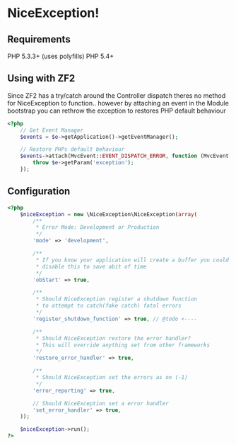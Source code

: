 NiceException!
=============

Requirements
---------------------
PHP 5.3.3+ (uses polyfills)
PHP 5.4+

Using with ZF2
---------------------
Since ZF2 has a try/catch around the Controller dispatch theres no method for NiceException
to function.. however by attaching an event in the Module bootstrap you can rethrow the
exception to restores PHP default behaviour

```php
<?php
	// Get Event Manager
	$events = $e->getApplication()->getEventManager();

	// Restore PHPs default behaviour
	$events->attach(MvcEvent::EVENT_DISPATCH_ERROR, function (MvcEvent $e) {
		throw $e->getParam('exception');
	});
```

Configuration
---------------------
```php
<?php
	$niceException = new \NiceException\NiceException(array(
		/**
		 * Error Mode: Development or Production
		 */
		'mode' => 'development',

		/**
		 * If you know your application will create a buffer you could
		 * disable this to save abit of time
		 */
		'obStart' => true,

		/**
		 * Should NiceException register a shutdown function
		 * to attempt to catch(fake catch) fatal errors
		 */
		'register_shutdown_function' => true, // @todo <----

		/**
		 * Should NiceException restore the error handler?
		 * This will override anything set from other frameworks
		 */
		'restore_error_handler' => true,

		/**
		 * Should NiceException set the errors as on (-1)
		 */
		'error_reporting' => true,

		// Should NiceException set a error handler
		'set_error_handler' => true,
	));

	$niceException->run();
?>
```